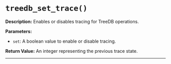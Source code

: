 # `treedb_set_trace()`

**Description:**
Enables or disables tracing for TreeDB operations.

**Parameters:**
- `set`: A boolean value to enable or disable tracing.

**Return Value:**
An integer representing the previous trace state.

---
